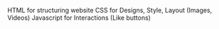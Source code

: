 HTML for structuring website
CSS for Designs, Style, Layout (Images, Videos)
Javascript for Interactions (Like buttons)